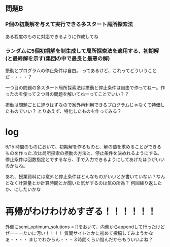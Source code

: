 
## 問題B

### P個の初期解を与えて実行できる多スタート局所探索法
ある程度のものに対応できるように作成してね

### ランダムに5個初期解を制生成して局所探索法を適用する、初期解(と最終解を示す(集団の中で最良と最悪の解)
摂動とプログラムの停止条件は自由。
ってあるけど、これってどういうことだ・・・・？

一つ目の問題の多スタート局所探索法は摂動と停止条件は自由で作ってねー。作ったのを使って２つ目の問題を解いてねーってことでいい？？

摂動は問題ごとに違うはずなので案外再利用できるプログラムじゃなくて特価したものでいい？
とりあえず、特化したものを作ってみる？

# log
6/15 時間のものにおいて、初期解を作るものと、解の値を求めることができるものを作った.次は局所探索の摂動の方法と、停止条件を決めれるようにする。停止条件は回数指定とでするなら、手で入力できるようにしてあげたほうがいいのかもね。

あれ、授業資料には意外と停止条件はどんなものがいいとか書いていない？なんとなく計算量とか計算時間とか聞いた気がするのは気の所為？
何回繰り返したか、にしたいかな

# 再帰がわけわけめすぎる！！！！！！
外側にsemi_optimum_solutions = []をおいて、内側からappendして行ったけどぜーーーたいに汚い！！！！
質問サイトとかに初めて投稿してみようかなぁ・・・・
まじでわからん・・・３時間くらい悩んだからもういいよね？
